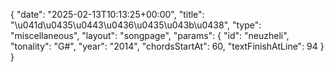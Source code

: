 {
    "date": "2025-02-13T10:13:25+00:00",
    "title": "\u041d\u0435\u0443\u0436\u0435\u043b\u0438",
    "type": "miscellaneous",
    "layout": "songpage",
    "params": {
        "id": "neuzheli",
        "tonality": "G#",
        "year": "2014",
        "chordsStartAt": 60,
        "textFinishAtLine": 94
    }
}